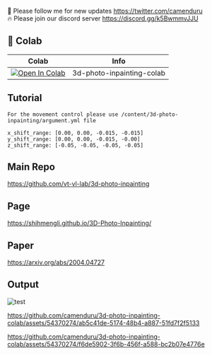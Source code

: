 🐣 Please follow me for new updates https://twitter.com/camenduru <br />
🔥 Please join our discord server https://discord.gg/k5BwmmvJJU

## 🦒 Colab

| Colab | Info
| --- | --- |
[![Open In Colab](https://colab.research.google.com/assets/colab-badge.svg)](https://colab.research.google.com/github/camenduru/3d-photo-inpainting-colab/blob/main/3d_photo_inpainting_colab.ipynb) | 3d-photo-inpainting-colab

## Tutorial

```
For the movement control please use /content/3d-photo-inpainting/argument.yml file

x_shift_range: [0.00, 0.00, -0.015, -0.015]
y_shift_range: [0.00, 0.00, -0.015, -0.00]
z_shift_range: [-0.05, -0.05, -0.05, -0.05]
```

## Main Repo
https://github.com/vt-vl-lab/3d-photo-inpainting

## Page
https://shihmengli.github.io/3D-Photo-Inpainting/

## Paper
https://arxiv.org/abs/2004.04727

## Output

![test](https://github.com/camenduru/3d-photo-inpainting-colab/assets/54370274/8e541e83-f82a-43ea-991c-6f148564c0bf)

https://github.com/camenduru/3d-photo-inpainting-colab/assets/54370274/ab5c41de-5174-48b4-a887-51fd7f2f5133

https://github.com/camenduru/3d-photo-inpainting-colab/assets/54370274/f6de5902-3f6b-456f-a588-bc2b07e4776e


